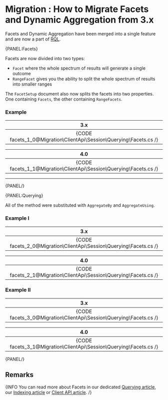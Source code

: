 ﻿# Migration : How to Migrate Facets and Dynamic Aggregation from 3.x

Facets and Dynamic Aggregation have been merged into a single feature and are now a part of [RQL](../../../../indexes/querying/what-is-rql).

{PANEL:Facets}

Facets are now divided into two types:

- `Facet` where the whole spectrum of results will generate a single outcome
- `RangeFacet` gives you the ability to split the whole spectrum of results into smaller ranges

The `FacetSetup` document also now splits the facets into two properties. One containing `Facets`, the other containing `RangeFacets`.

### Example

| 3.x |
|:---:|
| {CODE facets_1_0@Migration\ClientApi\Session\Querying\Facets.cs /} |

| 4.0 |
|:---:|
| {CODE facets_1_1@Migration\ClientApi\Session\Querying\Facets.cs /} |

---

{PANEL/}

{PANEL:Querying}

All of the method were substituted with `AggregateBy` and `AggregateUsing`.

### Example I

| 3.x |
|:---:|
| {CODE facets_2_0@Migration\ClientApi\Session\Querying\Facets.cs /} |

| 4.0 |
|:---:|
| {CODE facets_2_1@Migration\ClientApi\Session\Querying\Facets.cs /} |

### Example II

| 3.x |
|:---:|
| {CODE facets_3_0@Migration\ClientApi\Session\Querying\Facets.cs /} |

| 4.0 |
|:---:|
| {CODE facets_3_1@Migration\ClientApi\Session\Querying\Facets.cs /} |

{PANEL/}

## Remarks

{INFO You can read more about Facets in our dedicated [Querying article](../../../../indexes/querying/faceted-search), our [Indexing article](../../../../indexes/querying/faceted-search) or [Client API article](../../../../client-api/session/querying/how-to-query-a-spatial-index). /}
